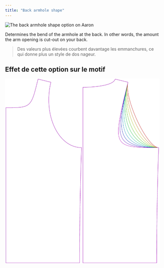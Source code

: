```yaml
---
title: "Back armhole shape"
---
```


![The back armhole shape option on Aaron](./backlinebend.svg)

Determines the bend of the armhole at the back. In other words, the amount the arm opening is cut-out on your back.

> Des valeurs plus élevées courbent davantage les emmanchures, ce qui donne plus un style de dos nageur.

## Effet de cette option sur le motif

![This image shows the effect of this option by superimposing several variants that have a different value for this option](aaron_backlinebend_sample.svg "Effect of this option on the pattern")
